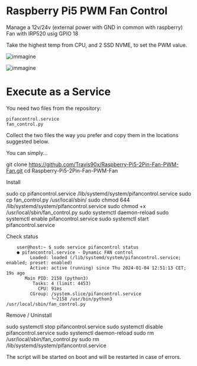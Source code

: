 # Raspberry Pi5 PWM Fan Control

Manage a 12v/24v (external power with GND in common with raspberry) Fan with IRP520 usig GPIO 18

Take the highest temp from CPU, and 2 SSD NVME, to set the PWM value.

![immagine](https://github.com/user-attachments/assets/b397c76b-bfbd-4916-a956-e86a77e3acdc)

![immagine](https://github.com/user-attachments/assets/f6bc26f9-1e00-4c0e-a029-9acf5b047fcc)

# Execute as a Service

You need two files from the repository:

    pifancontrol.service
    fan_control.py

Collect the two files the way you prefer and copy them in the locations suggested below.

You can simply...

  git clone https://github.com/Travis90x/Raspberry-Pi5-2Pin-Fan-PWM-Fan.git
  cd Raspberry-Pi5-2Pin-Fan-PWM-Fan

Install

  sudo cp pifancontrol.service /lib/systemd/system/pifancontrol.service
  sudo cp fan_control.py /usr/local/sbin/
  sudo chmod 644 /lib/systemd/system/pifancontrol.service
  sudo chmod +x /usr/local/sbin/fan_control.py
  sudo systemctl daemon-reload
  sudo systemctl enable pifancontrol.service
  sudo systemctl start pifancontrol.service

Check status

        user@host:~ $ sudo service pifancontrol status
        ● pifancontrol.service - Dynamic FAN control
             Loaded: loaded (/lib/systemd/system/pifancontrol.service; enabled; preset: enabled)
             Active: active (running) since Thu 2024-01-04 12:51:13 CET; 19s ago
           Main PID: 2158 (python3)
              Tasks: 4 (limit: 4453)
                CPU: 91ms
             CGroup: /system.slice/pifancontrol.service
                     └─2158 /usr/bin/python3 /usr/local/sbin/fan_control.py

Remove / Uninstall

  sudo systemctl stop pifancontrol.service
  sudo systemctl disable pifancontrol.service
  sudo systemctl daemon-reload
  sudo rm /usr/local/sbin/fan_control.py
  sudo rm /lib/systemd/system/pifancontrol.service

The script will be started on boot and will be restarted in case of errors.

